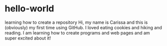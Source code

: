 # hello-world
learning how to create a repository
Hi, my name is Carissa and this is (obviously) my first time using GitHub. 
I loved eating cookies and hiking and reading. I am learning how to create programs and web pages and am super excited about it!
